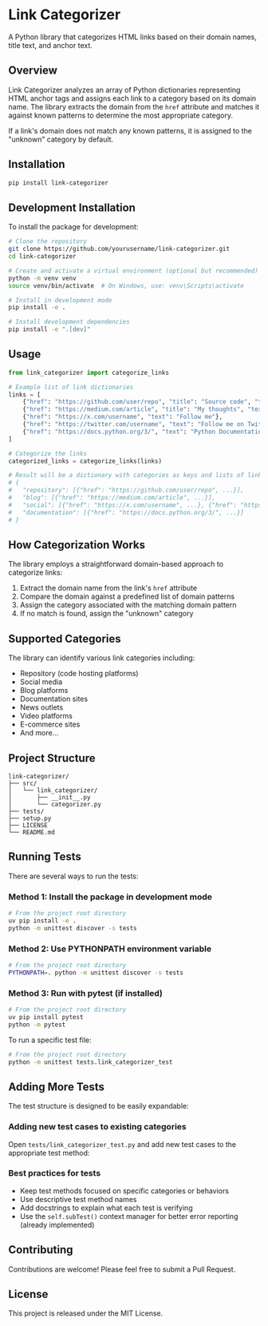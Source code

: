 # Link Categorizer

A Python library that categorizes HTML links based on their domain names, 
title text, and anchor text.

## Overview

Link Categorizer analyzes an array of Python dictionaries representing HTML 
anchor tags and assigns each link to a category based on its domain name. The 
library extracts the domain from the `href` attribute and matches it against 
known patterns to determine the most appropriate category.

If a link's domain does not match any known patterns, it is assigned to the 
"unknown" category by default.

## Installation

```bash
pip install link-categorizer
```
## Development Installation

To install the package for development:

```bash
# Clone the repository
git clone https://github.com/yourusername/link-categorizer.git
cd link-categorizer

# Create and activate a virtual environment (optional but recommended)
python -m venv venv
source venv/bin/activate  # On Windows, use: venv\Scripts\activate

# Install in development mode
pip install -e .

# Install development dependencies
pip install -e ".[dev]"
```

## Usage

```python
from link_categorizer import categorize_links

# Example list of link dictionaries
links = [
    {"href": "https://github.com/user/repo", "title": "Source code", "text": "GitHub Repository"},
    {"href": "https://medium.com/article", "title": "My thoughts", "text": "Read my blog"},
    {"href": "https://x.com/username", "text": "Follow me"},
    {"href": "https://twitter.com/username", "text": "Follow me on Twitter"},
    {"href": "https://docs.python.org/3/", "text": "Python Documentation"},
]

# Categorize the links
categorized_links = categorize_links(links)

# Result will be a dictionary with categories as keys and lists of links as values
# {
#   "repository": [{"href": "https://github.com/user/repo", ...}],
#   "blog": [{"href": "https://medium.com/article", ...}],
#   "social": [{"href": "https://x.com/username", ...}, {"href": "https://twitter.com/username", ...}],
#   "documentation": [{"href": "https://docs.python.org/3/", ...}]
# }
```

## How Categorization Works

The library employs a straightforward domain-based approach to categorize links:

1. Extract the domain name from the link's `href` attribute
2. Compare the domain against a predefined list of domain patterns
3. Assign the category associated with the matching domain pattern
4. If no match is found, assign the "unknown" category


## Supported Categories

The library can identify various link categories including:

- Repository (code hosting platforms)
- Social media
- Blog platforms
- Documentation sites
- News outlets
- Video platforms
- E-commerce sites
- And more...

## Project Structure

```
link-categorizer/
├── src/
│   └── link_categorizer/
│       ├── __init__.py
│       └── categorizer.py
├── tests/
├── setup.py
├── LICENSE
└── README.md
```

## Running Tests

There are several ways to run the tests:

### Method 1: Install the package in development mode

```bash
# From the project root directory
uv pip install -e .
python -m unittest discover -s tests
```

### Method 2: Use PYTHONPATH environment variable

```bash
# From the project root directory
PYTHONPATH=. python -m unittest discover -s tests
```

### Method 3: Run with pytest (if installed)

```bash
# From the project root directory
uv pip install pytest
python -m pytest
```

To run a specific test file:

```bash
# From the project root directory
python -m unittest tests.link_categorizer_test
```

## Adding More Tests

The test structure is designed to be easily expandable:

### Adding new test cases to existing categories

Open `tests/link_categorizer_test.py` and add new test cases to the appropriate test method:

### Best practices for tests

- Keep test methods focused on specific categories or behaviors
- Use descriptive test method names
- Add docstrings to explain what each test is verifying
- Use the `self.subTest()` context manager for better error reporting (already implemented)

## Contributing

Contributions are welcome! Please feel free to submit a Pull Request.

## License

This project is released under the MIT License.
